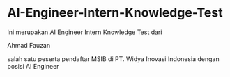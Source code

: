 # AI-Engineer-Intern-Knowledge-Test

Ini merupakan AI Engineer Intern Knowledge Test dari 

Ahmad Fauzan 

salah satu peserta pendaftar MSIB di PT. Widya Inovasi Indonesia dengan posisi AI Engineer
